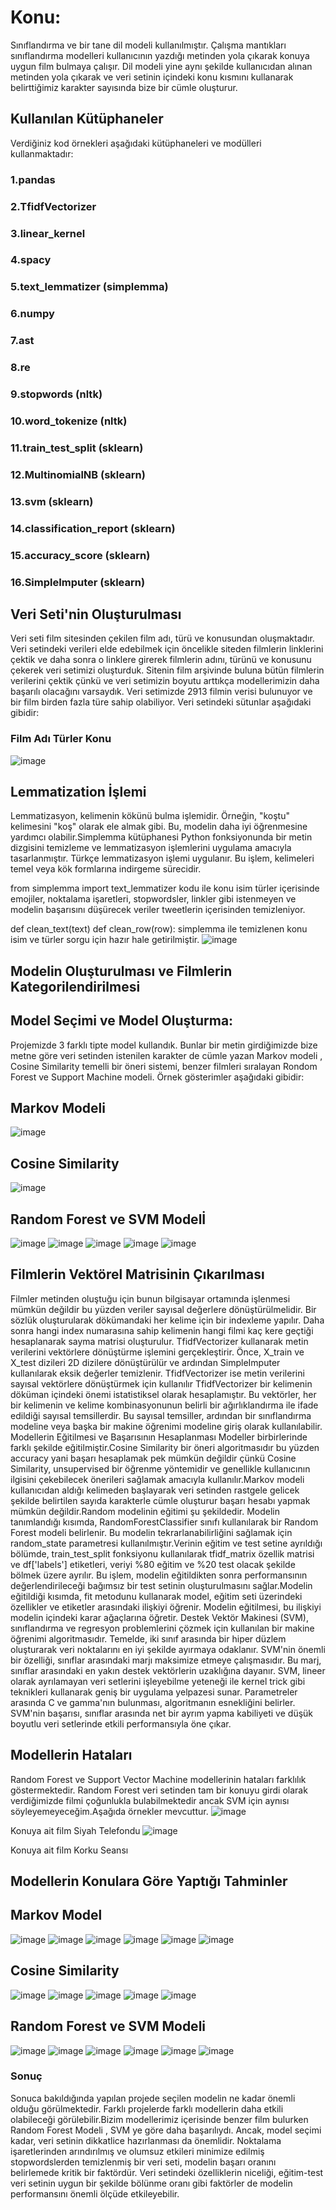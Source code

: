 # Konu:
Sınıflandırma ve bir tane dil modeli kullanılmıştır. Çalışma mantıkları sınıflandırma modelleri kullanıcının yazdığı metinden yola çıkarak konuya uygun film bulmaya çalışır. Dil modeli yine aynı şekilde kullanıcıdan alınan metinden yola çıkarak ve veri setinin içindeki konu kısmını kullanarak belirttiğimiz karakter sayısında bize bir cümle oluşturur.

## Kullanılan Kütüphaneler
Verdiğiniz kod örnekleri aşağıdaki kütüphaneleri ve modülleri kullanmaktadır:
### 1.pandas
### 2.TfidfVectorizer
### 3.linear_kernel
### 4.spacy
### 5.text_lemmatizer (simplemma)
### 6.numpy
### 7.ast
### 8.re
### 9.stopwords (nltk)
### 10.word_tokenize (nltk)
### 11.train_test_split (sklearn)
### 12.MultinomialNB (sklearn)
### 13.svm (sklearn)
### 14.classification_report (sklearn)
### 15.accuracy_score (sklearn)
### 16.SimpleImputer (sklearn)

## Veri Seti'nin Oluşturulması
Veri seti film sitesinden çekilen film adı, türü ve konusundan oluşmaktadır. Veri setindeki verileri elde edebilmek için öncelikle siteden filmlerin linklerini çektik ve daha sonra o linklere girerek filmlerin adını, türünü ve konusunu çekerek veri setimizi oluşturduk. Sitenin film arşivinde buluna bütün filmlerin verilerini çektik çünkü ve veri setimizin boyutu arttıkça modellerimizin daha başarılı olacağını varsaydık. Veri setimizde 2913 filmin verisi bulunuyor ve bir film birden fazla türe sahip olabiliyor.
Veri setindeki sütunlar aşağıdaki gibidir:
### Film Adı	Türler	Konu
![image](https://github.com/rifrafff/DogalDilIsleme-Proje/assets/106619895/1bc32c44-9741-43b0-8c2d-29704ffbd21b)

 
## Lemmatization İşlemi
Lemmatizasyon, kelimenin kökünü bulma işlemidir. Örneğin, "koştu" kelimesini "koş" olarak ele almak gibi. Bu, modelin daha iyi öğrenmesine yardımcı olabilir.Simplemma kütüphanesi Python fonksiyonunda bir metin dizgisini temizleme ve lemmatizasyon işlemlerini uygulama amacıyla tasarlanmıştır. Türkçe lemmatizasyon işlemi uygulanır. Bu işlem, kelimeleri temel veya kök formlarına indirgeme sürecidir.

from simplemma import text_lemmatizer 
kodu ile konu isim türler içerisinde emojiler, noktalama işaretleri, stopwordsler, linkler gibi istenmeyen ve modelin başarısını düşürecek veriler tweetlerin içerisinden temizleniyor.

def clean_text(text)
def clean_row(row):
simplemma ile temizlenen konu isim ve türler sorgu için hazır hale getirilmiştir.
![image](https://github.com/rifrafff/DogalDilIsleme-Proje/assets/106619895/f8163bf7-d7c9-422d-8344-b28544a6c183)


 
## Modelin Oluşturulması ve Filmlerin Kategorilendirilmesi
## Model Seçimi ve Model Oluşturma:
Projemizde 3 farklı tipte model kullandık. Bunlar bir metin girdiğimizde bize metne göre veri setinden istenilen karakter de cümle yazan Markov modeli ,
Cosine Similarity temelli bir öneri sistemi, benzer filmleri sıralayan Rondom Forest ve Support Machine modeli. Örnek gösterimler aşağıdaki gibidir:

## Markov Modeli
 ![image](https://github.com/rifrafff/DogalDilProje/assets/106619895/282f621a-e467-474b-af11-50826a6363c0)

## Cosine Similarity
 ![image](https://github.com/rifrafff/DogalDilProje/assets/106619895/887d4345-5118-41e4-b539-191e27ef4b8a)

## Random Forest ve SVM Modelİ
 ![image](https://github.com/rifrafff/DogalDilProje/assets/106619895/d5ca9af7-c7ab-4752-904c-dec50a307d3e)
 ![image](https://github.com/rifrafff/DogalDilProje/assets/106619895/4ae03325-a8dd-4233-b5df-d7e9cc7a9794)
 ![image](https://github.com/rifrafff/DogalDilProje/assets/106619895/4e3859a4-09fe-4fb3-b761-330c2279ff6a)
 ![image](https://github.com/rifrafff/DogalDilProje/assets/106619895/692644d9-91b0-430e-ae9f-941716560775)
 ![image](https://github.com/rifrafff/DogalDilProje/assets/106619895/8fb5b5f2-a091-4620-8ce2-6a376896aff9)


## Filmlerin Vektörel Matrisinin Çıkarılması
Filmler metinden oluştuğu için bunun bilgisayar ortamında işlenmesi mümkün değildir bu yüzden veriler sayısal değerlere dönüştürülmelidir. Bir sözlük oluşturularak dökümandaki her kelime için bir indexleme yapılır. Daha sonra hangi index numarasına sahip kelimenin hangi filmi kaç kere geçtiği hesaplanarak sayma matrisi oluşturulur. 
TfidfVectorizer kullanarak metin verilerini vektörlere dönüştürme işlemini gerçekleştirir. Önce, X_train ve X_test dizileri 2D dizilere dönüştürülür ve ardından SimpleImputer kullanılarak eksik değerler temizlenir. TfidfVectorizer ise metin verilerini sayısal vektörlere dönüştürmek için kullanılır TfidfVectorizer bir kelimenin döküman içindeki önemi istatistiksel olarak hesaplamıştır. Bu vektörler, her bir kelimenin ve kelime kombinasyonunun belirli bir ağırlıklandırma ile ifade edildiği sayısal temsillerdir. Bu sayısal temsiller, ardından bir sınıflandırma modeline veya başka bir makine öğrenimi modeline giriş olarak kullanılabilir.
Modellerin Eğitilmesi ve Başarısının Hesaplanması
Modeller birbirlerinde farklı şekilde eğitilmiştir.Cosine Similarity bir öneri algoritmasıdır bu yüzden accuracy yani başarı hesaplamak pek mümkün değildir çünkü Cosine Similarity, unsupervised bir öğrenme yöntemidir ve genellikle kullanıcının ilgisini çekebilecek önerileri sağlamak amacıyla kullanılır.Markov modeli kullanıcıdan aldığı kelimeden başlayarak veri setinden rastgele gelicek şekilde belirtilen sayıda karakterle cümle oluşturur başarı hesabı yapmak mümkün değildir.Random modelinin eğitimi şu şekildedir. Modelin tanımlandığı kısımda, RandomForestClassifier sınıfı kullanılarak bir Random Forest modeli belirlenir. Bu modelin tekrarlanabilirliğini sağlamak için random_state parametresi kullanılmıştır.Verinin eğitim ve test setine ayrıldığı bölümde, train_test_split fonksiyonu kullanılarak tfidf_matrix özellik matrisi ve df['labels'] etiketleri, veriyi %80 eğitim ve %20 test olacak şekilde bölmek üzere ayrılır. Bu işlem, modelin eğitildikten sonra performansının değerlendirileceği bağımsız bir test setinin oluşturulmasını sağlar.Modelin eğitildiği kısımda, fit metodunu kullanarak model, eğitim seti üzerindeki özellikler ve etiketler arasındaki ilişkiyi öğrenir. Modelin eğitilmesi, bu ilişkiyi modelin içindeki karar ağaçlarına öğretir. 
Destek Vektör Makinesi (SVM), sınıflandırma ve regresyon problemlerini çözmek için kullanılan bir makine öğrenimi algoritmasıdır. Temelde, iki sınıf arasında bir hiper düzlem oluşturarak veri noktalarını en iyi şekilde ayırmaya odaklanır. SVM'nin önemli bir özelliği, sınıflar arasındaki marjı maksimize etmeye çalışmasıdır. Bu marj, sınıflar arasındaki en yakın destek vektörlerin uzaklığına dayanır. SVM, lineer olarak ayrılamayan veri setlerini işleyebilme yeteneği ile kernel trick gibi teknikleri kullanarak geniş bir uygulama yelpazesi sunar. Parametreler arasında C ve gamma'nın bulunması, algoritmanın esnekliğini belirler. SVM'nin başarısı, sınıflar arasında net bir ayrım yapma kabiliyeti ve düşük boyutlu veri setlerinde etkili performansıyla öne çıkar.
 
## Modellerin Hataları
Random Forest ve Support Vector Machine modellerinin hataları farklılık göstermektedir. Random Forest veri setinden tam bir konuyu girdi olarak verdiğimizde filmi çoğunlukla bulabilmektedir ancak SVM için aynısı söyleyemeyeceğim.Aşağıda örnekler mevcuttur.
![image](https://github.com/rifrafff/DogalDilProje/assets/106619895/c0dbb89f-8388-4814-bfe6-4060d9c4eb98)


Konuya ait film Siyah Telefondu
![image](https://github.com/rifrafff/DogalDilProje/assets/106619895/ca87c6a9-3772-4755-8324-dc8a551dea30)

Konuya ait film Korku Seansı

## Modellerin Konulara Göre Yaptığı Tahminler
## Markov Model
![image](https://github.com/rifrafff/DogalDilProje/assets/106619895/3d2b62af-64dc-4bc5-adac-cae1f7435bf3)
![image](https://github.com/rifrafff/DogalDilProje/assets/106619895/9fc8dc5d-f2c8-4580-83a5-0ee47f902da7)
![image](https://github.com/rifrafff/DogalDilProje/assets/106619895/001669b3-74f6-423c-8958-30d94a746e54)
![image](https://github.com/rifrafff/DogalDilProje/assets/106619895/c8652a62-d984-4e0b-a438-2f44bb6c1ddb)
![image](https://github.com/rifrafff/DogalDilProje/assets/106619895/adfb17a3-f6d5-418c-a9ab-5ad7351c229f)
![image](https://github.com/rifrafff/DogalDilProje/assets/106619895/8f16084b-b847-4a5c-8c41-d373c0e51396)

## Cosine Similarity
![image](https://github.com/rifrafff/DogalDilProje/assets/106619895/aa4ae913-c206-4b7d-886a-ac1120b4ff82)
![image](https://github.com/rifrafff/DogalDilProje/assets/106619895/dbdecb70-0b46-4fb9-bd83-2f7ace091ab7)
![image](https://github.com/rifrafff/DogalDilProje/assets/106619895/7315c9e5-42bb-441a-a346-6035f0009e78)
![image](https://github.com/rifrafff/DogalDilProje/assets/106619895/bc92d516-7cd3-4fd9-8f51-5356463dfb14)
![image](https://github.com/rifrafff/DogalDilProje/assets/106619895/d00061ae-d47a-4884-a0e1-f02429ac25f3)

## Random Forest  ve SVM Modeli
![image](https://github.com/rifrafff/DogalDilProje/assets/106619895/9c397b1f-629c-42f3-a820-9b6b020d147e)
![image](https://github.com/rifrafff/DogalDilProje/assets/106619895/8f2238e9-a8a0-4f3a-98cc-ad78d3d79362)
![image](https://github.com/rifrafff/DogalDilProje/assets/106619895/1a77f369-0863-4cd4-a3c9-3b26418e1e18)
![image](https://github.com/rifrafff/DogalDilProje/assets/106619895/4cb80252-a62a-4b38-9559-d7ec4ffd6adb)
![image](https://github.com/rifrafff/DogalDilProje/assets/106619895/877390e5-2625-4e29-86a9-6669f745d33f)
![image](https://github.com/rifrafff/DogalDilProje/assets/106619895/8983c42c-d9e3-4e61-9554-cd99c523539f)

### Sonuç
Sonuca bakıldığında yapılan projede seçilen modelin ne kadar önemli olduğu görülmektedir. Farklı projelerde farklı modellerin daha etkili olabileceği görülebilir.Bizim modellerimiz içerisinde benzer film bulurken Random Forest Modeli , SVM ye göre daha başarılıydı. Ancak, model seçimi kadar, veri setinin dikkatlice hazırlanması da önemlidir. Noktalama işaretlerinden arındırılmış ve olumsuz etkileri minimize edilmiş stopwordslerden temizlenmiş bir veri seti, modelin başarı oranını belirlemede kritik bir faktördür. Veri setindeki özelliklerin niceliği, eğitim-test veri setinin uygun bir şekilde bölünme oranı gibi faktörler de modelin performansını önemli ölçüde etkileyebilir.
